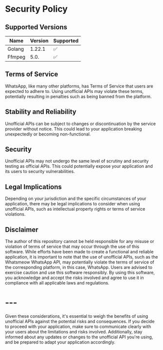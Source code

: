 # Security Policy

## Supported Versions

Name     | Version     | Supported          |
-------  | -------     | ------------------ |
Golang   | 1.22.1      | :white_check_mark: |
Ffmpeg   | 5.0.        | :white_check_mark: |

## Terms of Service

WhatsApp, like many other platforms, has Terms of Service that users are expected to adhere to. Using unofficial APIs may violate these terms, potentially resulting in penalties such as being banned from the platform.

## Stability and Reliability

Unofficial APIs can be subject to changes or discontinuation by the service provider without notice. This could lead to your application breaking unexpectedly or becoming non-functional.

## Security

Unofficial APIs may not undergo the same level of scrutiny and security testing as official APIs. This could potentially expose your application and its users to security vulnerabilities.

## Legal Implications

Depending on your jurisdiction and the specific circumstances of your application, there may be legal implications to consider when using unofficial APIs, such as intellectual property rights or terms of service violations.

## Disclaimer

The author of this repository cannot be held responsible for any misuse or violation of terms of service that may occur through the use of this software. While efforts have been made to create a functional and reliable application, it is important to note that the use of unofficial APIs, such as the Whatsmeow WhatsApp API, may potentially violate the terms of service of the corresponding platform, in this case, WhatsApp. Users are advised to exercise caution and use this software responsibly. By using this software, you acknowledge and accept the risks involved and agree to use it in compliance with all applicable laws and regulations.


# ---

Given these considerations, it's essential to weigh the benefits of using unofficial APIs against the potential risks and consequences. If you decide to proceed with your application, make sure to communicate clearly with your users about the limitations and risks involved. Additionally, stay informed about any updates or changes to the unofficial API you're using, and be prepared to adapt your application accordingly.
